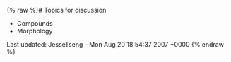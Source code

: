 {% raw %}# Topics for discussion

- Compounds
- Morphology

Last updated: JesseTseng - Mon Aug 20 18:54:37 2007 +0000
{% endraw %}